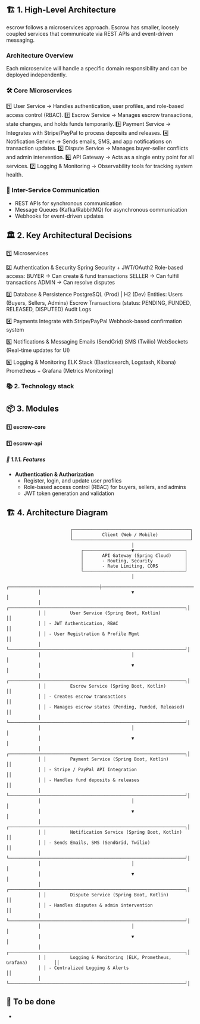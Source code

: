 ## 🏗 1. High-Level Architecture
escrow follows a microservices approach. 
Escrow has smaller, loosely coupled services that communicate via REST APIs and event-driven messaging.

### Architecture Overview
Each microservice will handle a specific domain responsibility and can be deployed independently.

### 🛠 Core Microservices
1️⃣ User Service → Handles authentication, user profiles, and role-based access control (RBAC).
2️⃣ Escrow Service → Manages escrow transactions, state changes, and holds funds temporarily.
3️⃣ Payment Service → Integrates with Stripe/PayPal to process deposits and releases.
4️⃣ Notification Service → Sends emails, SMS, and app notifications on transaction updates.
5️⃣ Dispute Service → Manages buyer-seller conflicts and admin intervention.
6️⃣ API Gateway → Acts as a single entry point for all services.
7️⃣ Logging & Monitoring → Observability tools for tracking system health.

### 🔗 Inter-Service Communication
- REST APIs for synchronous communication
- Message Queues (Kafka/RabbitMQ) for asynchronous communication
- Webhooks for event-driven updates


## 🏛 2. Key Architectural Decisions
1️⃣ Microservices


2️⃣ Authentication & Security
Spring Security + JWT/OAuth2
Role-based access:
BUYER → Can create & fund transactions
SELLER → Can fulfill transactions
ADMIN → Can resolve disputes


3️⃣ Database & Persistence
PostgreSQL (Prod) | H2 (Dev)
Entities:
Users (Buyers, Sellers, Admins)
Escrow Transactions (status: PENDING, FUNDED, RELEASED, DISPUTED)
Audit Logs


4️⃣ Payments
Integrate with Stripe/PayPal
Webhook-based confirmation system


5️⃣ Notifications & Messaging
Emails (SendGrid)
SMS (Twilio)
WebSockets (Real-time updates for UI)


6️⃣ Logging & Monitoring
ELK Stack (Elasticsearch, Logstash, Kibana)
Prometheus + Grafana (Metrics Monitoring)




### 📚 2. Technology stack


## 📦 3. Modules

#### 1️⃣ escrow-core
#### 1️⃣ escrow-api
##### 📂 1.1.1. Features

- **Authentication & Authorization**
  - Register, login, and update user profiles
  - Role-based access control (RBAC) for buyers, sellers, and admins
  - JWT token generation and validation


## 🏗 4. Architecture Diagram
      
                            ┌────────────────────────────────────────────┐
                            │           Client (Web / Mobile)            │
                            └────────────────────────────────────────────┘
                                                   │
                                ┌──────────────────▼───────────────────┐
                                │       API Gateway (Spring Cloud)     │
                                │       - Routing, Security            │
                                │       - Rate Limiting, CORS          │
                                └──────────────────────────────────────┘
                                                   │
                ┌──────────────────────────────────┼──────────────────────────────────┐
                │                                  ▼                                  │
                │ ┌──────────────────────────────────────────────────────────────────┐│
                │ │         User Service (Spring Boot, Kotlin)                       ││
                │ │ - JWT Authentication, RBAC                                       ││
                │ │ - User Registration & Profile Mgmt                               ││
                │ └──────────────────────────────────────────────────────────────────┘│
                │                                  │                                  │
                │                                  ▼                                  │
                │ ┌──────────────────────────────────────────────────────────────────┐│
                │ │         Escrow Service (Spring Boot, Kotlin)                     ││
                │ │ - Creates escrow transactions                                    ││
                │ │ - Manages escrow states (Pending, Funded, Released)              ││
                │ └──────────────────────────────────────────────────────────────────┘│
                │                                  │                                  │
                │                                  ▼                                  │
                │ ┌──────────────────────────────────────────────────────────────────┐│
                │ │         Payment Service (Spring Boot, Kotlin)                    ││
                │ │ - Stripe / PayPal API Integration                                ││
                │ │ - Handles fund deposits & releases                               ││
                │ └──────────────────────────────────────────────────────────────────┘│
                │                                  │                                  │
                │                                  ▼                                  │
                │ ┌──────────────────────────────────────────────────────────────────┐│
                │ │         Notification Service (Spring Boot, Kotlin)               ││
                │ │ - Sends Emails, SMS (SendGrid, Twilio)                           ││
                │ └──────────────────────────────────────────────────────────────────┘│
                │                                  │                                  │
                │                                  ▼                                  │
                │ ┌──────────────────────────────────────────────────────────────────┐│
                │ │         Dispute Service (Spring Boot, Kotlin)                    ││
                │ │ - Handles disputes & admin intervention                          ││
                │ └──────────────────────────────────────────────────────────────────┘│
                │                                  │                                  │
                │                                  ▼                                  │
                │ ┌──────────────────────────────────────────────────────────────────┐│
                │ │         Logging & Monitoring (ELK, Prometheus, Grafana)          ││
                │ │ - Centralized Logging & Alerts                                   ││
                │ └──────────────────────────────────────────────────────────────────┘│


## 🚧 To be done
- 